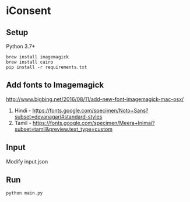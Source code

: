 # iConsent

## Setup
Python 3.7+

    brew install imagemagick
    brew install cairo
    pip install -r requirements.txt
 
## Add fonts to Imagemagick
http://www.bigbing.net/2016/08/11/add-new-font-imagemagick-mac-osx/
1. Hindi - https://fonts.google.com/specimen/Noto+Sans?subset=devanagari#standard-styles
2. Tamil - https://fonts.google.com/specimen/Meera+Inimai?subset=tamil&preview.text_type=custom
 
## Input
Modify input.json

## Run
    python main.py
 
